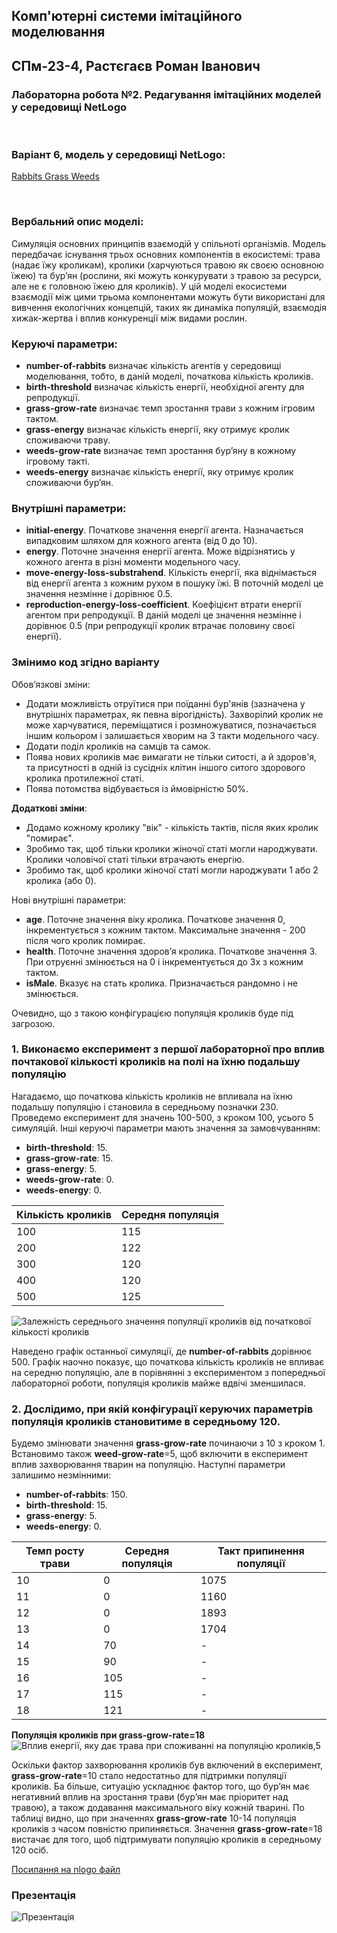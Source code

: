 ## Комп'ютерні системи імітаційного моделювання
## СПм-23-4, **Растєгаєв Роман Іванович**
### Лабораторна робота №**2**. Редагування імітаційних моделей у середовищі NetLogo

<br>

### Варіант 6, модель у середовищі NetLogo:
[Rabbits Grass Weeds](http://www.netlogoweb.org/launch#http://www.netlogoweb.org/assets/modelslib/Sample%20Models/Biology/Rabbits%20Grass%20Weeds.nlogo)

<br>

### Вербальний опис моделі:
Симуляція основних принципів взаємодій у спільноті організмів. Модель передбачає існування трьох основних компонентів в екосистемі: трава (надає їжу кроликам), кролики (харчуються травою як своєю основною їжею) та бурʼян (рослини, які можуть конкурувати з травою за ресурси, але не є головною їжею для кроликів). У цій моделі екосистеми взаємодії між цими трьома компонентами можуть бути використані для вивчення екологічних концепцій, таких як динаміка популяцій, взаємодія хижак-жертва і вплив конкуренції між видами рослин.

### Керуючі параметри:
- **number-of-rabbits** визначає кількість агентів у середовищі моделювання, тобто, в даній моделі, початкова кількість кроликів.
- **birth-threshold** визначає кількість енергії, необхідної агенту для репродукції.
- **grass-grow-rate** визначає темп зростання трави з кожним ігровим тактом.
- **grass-energy** визначає кількість енергії, яку отримує кролик споживаючи траву.
- **weeds-grow-rate** визначає темп зростання бурʼяну в кожному ігровому такті.
- **weeds-energy** визначає кількість енергії, яку отримує кролик споживаючи бурʼян.

### Внутрішні параметри:
- **initial-energy**. Початкове значення енергії агента. Назначається випадковим шляхом для кожного агента (від 0 до 10).
- **energy**. Поточне значення енергії агента. Може відрізнятись у кожного агента в різні моменти модельного часу.
- **move-energy-loss-substrahend**. Кількість енергії, яка віднімається від енергії агента з кожним рухом в пошуку їжі. В поточній моделі це значення незмінне і дорівнює 0.5.
- **reproduction-energy-loss-coefficient**. Коефіцієнт втрати енергії агентом при репродукції. В даній моделі це значення незмінне і дорівнює 0.5 (при репродукції кролик втрачає половину своєї енергії).

### Змінимо код згідно варіанту

Обовʼязкові зміни:
- Додати можливість отруїтися при поїданні бур'янів (зазначена у внутрішніх параметрах, як певна вірогідність). Захворілий кролик не може харчуватися, переміщатися і розмножуватися, позначається іншим кольором і залишається хворим на 3 такти модельного часу. 
- Додати поділ кроликів на самців та самок. 
- Поява нових кроликів має вимагати не тільки ситості, а й здоров'я, та присутності в одній із сусідніх клітин іншого ситого здорового кролика протилежної статі. 
- Поява потомства відбувається із ймовірністю 50%.

**Додаткові зміни**:
- Додамо кожному кролику "вік" - кількість тактів, після яких кролик "помирає".
- Зробимо так, щоб тільки кролики жіночої статі могли народжувати. Кролики чоловічої статі тільки втрачають енергію.
- Зробимо так, щоб кролики жіночої статі могли народжувати 1 або 2 кролика (або 0).

Нові внутрішні параметри:
- **age**. Поточне значення віку кролика. Початкове значення 0, інкрементується з кожним тактом. Максимальне значення - 200 після чого кролик помирає.
- **health**. Поточне значення здоровʼя кролика. Початкове значення 3. При отруєнні змінюється на 0 і інкрементується до 3х з кожним тактом.
- **isMale**. Вказує на стать кролика. Призначається рандомно і не змінюється.<br>

Очевидно, що з такою конфігурацією популяція кроликів буде під загрозою.

### 1. Виконаємо експеримент з першої лабораторної про вплив почтакової кількості кроликів на полі на їхню подальшу популяцію
Нагадаємо, що початкова кількість кроликів не впливала на їхню подальшу популяцію і становила в середньому позначки 230.
Проведемо експеримент для значень 100-500, з кроком 100, усього 5 симуляцій.
Інші керуючі параметри мають значення за замовчуванням:
- **birth-threshold**: 15.
- **grass-grow-rate**: 15.
- **grass-energy**: 5.
- **weeds-grow-rate**: 0.
- **weeds-energy**: 0.

<table>
<thead>
<tr><th>Кількість кроликів</th><th>Середня популяція</th></tr>
</thead>
<tbody>
<tr><td>100</td><td>115</td></tr>
<tr><td>200</td><td>122</td></tr>
<tr><td>300</td><td>120</td></tr>
<tr><td>400</td><td>120</td></tr>
<tr><td>500</td><td>125</td></tr>
</tbody>
</table>

![Залежність середнього значення популяції кроликів від початкової кількості кроликів](populations-1_1.png)<br>

Наведено графік останньої симуляції, де **number-of-rabbits** дорівнює 500.
Графік наочно показує, що початкова кількість кроликів не впливає на середню популяцію, але в порівнянні з експериментом з попередньої лабораторної роботи, популяція кроликів майже вдвічі зменшилася.

### 2. Дослідимо, при якій конфігурації керуючих параметрів популяція кроликів становитиме в середньому 120.
Будемо змінювати значення **grass-grow-rate** починаючи з 10 з кроком 1. 
Встановимо також **weed-grow-rate**=5, щоб включити в експеримент вплив захворювання тварин на популяцію. 
Наступні параметри залишимо незмінними:
- **number-of-rabbits**: 150.
- **birth-threshold**: 15.
- **grass-energy**: 5.
- **weeds-energy**: 0.

<table>
<thead>
<tr><th>Темп росту трави</th><th>Середня популяція</th><th>Такт припинення популяції</th></tr>
</thead>
<tbody>
<tr><td>10</td><td>0</td><td>1075</td></tr>
<tr><td>11</td><td>0</td><td>1160</td></tr>
<tr><td>12</td><td>0</td><td>1893</td></tr>
<tr><td>13</td><td>0</td><td>1704</td></tr>
<tr><td>14</td><td>70</td><td>-</td></tr>
<tr><td>15</td><td>90</td><td>-</td></tr>
<tr><td>16</td><td>105</td><td>-</td></tr>
<tr><td>17</td><td>115</td><td>-</td></tr>
<tr><td>18</td><td>121</td><td>-</td></tr>
</tbody>
</table>

**Популяція кроликів при grass-grow-rate=18**<br>
![Вплив енергії, яку дає трава при споживанні на популяцію кроликів,5](populations-2_1.png)<br>

Оскільки фактор захворювання кроликів був включений в експеримент, **grass-grow-rate**=10 стало недостатньо для підтримки популяції кроликів.
Ба більше, ситуацію ускладнює фактор того, що бурʼян має негативний вплив на зростання трави (бурʼян має пріоритет над травою), а також додавання максимального віку кожній тварині.
По таблиці видно, що при значеннях **grass-grow-rate** 10-14 популяція кроликів з часом повністю припиняється.
Значення **grass-grow-rate**=18 вистачає для того, щоб підтримувати популяцію кроликів в середньому 120 осіб.<br>

[Посилання на nlogo файл](_model.nlogo)<br>

### Презентація
![Презентація](presentation.gif)<br>
